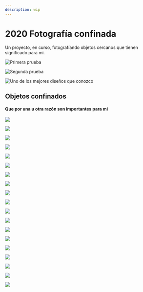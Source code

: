 ```yaml
---
description: wip
---
```


# 2020 Fotografía confinada

Un proyecto, en curso, fotografíando objetos cercanos que tienen significado para mi.

![Primera prueba](../.gitbook/assets/_mg_4894.jpg)

![Segunda prueba](../.gitbook/assets/02-prueba.jpg)

![Uno de los mejores dise&#xF1;os que conozco](../.gitbook/assets/03-prueba.jpg)

## Objetos confinados

#### Que por una u otra razón son importantes para mi

![](../.gitbook/assets/2021.jpg)

![](../.gitbook/assets/almidez%20%281%29.jpg)

![](../.gitbook/assets/arena1.jpg)

![](../.gitbook/assets/arena2.jpg)

![](../.gitbook/assets/arena3.jpg)

![](../.gitbook/assets/arketipofont.jpg)

![](../.gitbook/assets/cascanueces.jpg)

![](../.gitbook/assets/cuchillochatarrero.jpg)

![](../.gitbook/assets/cutter1.jpg)

![](../.gitbook/assets/cutter2.jpg)

![](../.gitbook/assets/txikito1.jpg)

![](../.gitbook/assets/txikito2.jpg)

![](../.gitbook/assets/lata.jpg)

![](../.gitbook/assets/pendrive64mb.jpg)

![](../.gitbook/assets/perforador.jpg)

![](../.gitbook/assets/reloj.jpg)

![](../.gitbook/assets/suiza.jpg)

![](../.gitbook/assets/tenedorsuizo.jpg)

![](../.gitbook/assets/tipometro.jpg)



